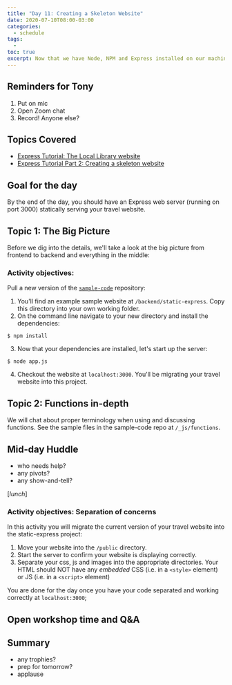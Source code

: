 ```yaml
---
title: "Day 11: Creating a Skeleton Website"
date: 2020-07-10T08:00-03:00
categories:
  - schedule
tags:
  - 
toc: true
excerpt: Now that we have Node, NPM and Express installed on our machines, let build a skeleton website.
---
```

## Reminders for Tony
1. Put on mic
2. Open Zoom chat
3. Record! Anyone else?

## Topics Covered
- [Express Tutorial: The Local Library website](https://developer.mozilla.org/en-US/docs/Learn/Server-side/Express_Nodejs/Tutorial_local_library_website)
- [Express Tutorial Part 2: Creating a skeleton website](https://developer.mozilla.org/en-US/docs/Learn/Server-side/Express_Nodejs/skeleton_website)

## Goal for the day
By the end of the day, you should have an Express web server (running on port 3000) statically serving your travel website.

## Topic 1: The Big Picture
Before we dig into the details, we'll take a look at the big picture from frontend to backend and everything in the middle:

### Activity objectives: 
Pull a new version of the [`sample-code`](https://github.com/cprg210/sample-code/) repository:

1. You'll find an example sample website at `/backend/static-express`. Copy this directory into your own working folder.
2. On the command line navigate to your new directory and install the dependencies:

```shell
$ npm install
```

3. Now that your dependencies are installed, let's start up the server:

```shell
$ node app.js
```

4. Checkout the website at `localhost:3000`. You'll be migrating your travel website into this project.

## Topic 2: Functions in-depth
We will chat about proper terminology when using and discussing functions. See the sample files in the sample-code repo at `/_js/functions`.

## Mid-day Huddle
- who needs help?
- any pivots?
- any show-and-tell?

[*lunch*]

### Activity objectives: Separation of concerns
In this activity you will migrate the current version of your travel website into the static-express project:
1. Move your website into the `/public` directory.
2. Start the server to confirm your website is displaying correctly.
3. Separate your css, js and images into the appropriate directories. Your HTML should NOT have any *embedded* CSS (i.e. in a `<style>` element) or JS (i.e. in a `<script>` element)

You are done for the day once you have your code separated and working correctly at `localhost:3000`;

## Open workshop time and Q&A

## Summary
- any trophies?
- prep for tomorrow?
- applause